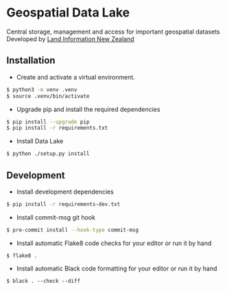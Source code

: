 # Geospatial Data Lake
Central storage, management and access for important geospatial datasets
Developed by [Land Information New Zealand](https://github.com/linz)


## Installation
* Create and activate a virtual environment.

```bash
$ python3 -m venv .venv
$ source .venv/bin/activate
```

* Upgrade pip and install the required dependencies

```bash
$ pip install --upgrade pip
$ pip install -r requirements.txt
```

* Install Data Lake

```bash
$ python ./setup.py install
```


## Development
* Install development dependencies

```bash
$ pip install -r requirements-dev.txt
```

* Install commit-msg git hook

```bash
$ pre-commit install --hook-type commit-msg
```

* Install automatic Flake8 code checks for your editor or run it by hand
```
$ flake8 .
```

* Install automatic Black code formatting for your editor or run it by hand
```
$ black . --check --diff
```
